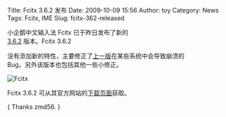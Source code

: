 Title: Fcitx 3.6.2 发布
Date: 2009-10-09 15:56
Author: toy
Category: News
Tags: Fcitx, IME
Slug: fcitx-362-released

小企鹅中文输入法 Fcitx 已于昨日发布了新的  
[3.6.2](http://www.fcitx.org/main/?q=node/147) 版本。Fcitx 3.6.2  

没有添加新的特性，主要修正了[上一版](http://linuxtoy.org/archives/fcitx-361-is-out.html)在某些系统中会导致崩溃的  
Bug，另外该版本也包括其他一些小修正。

![Fcitx](http://i.linuxtoy.org/i/logo/fcitx.gif)

Fcitx 3.6.2
可从其官方网站的[下载页面](http://www.fcitx.org/main/?q=node/9)获取。

{ Thanks zmd56. }
